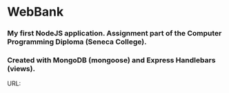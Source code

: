 # WebBank

### My first NodeJS application. Assignment part of the Computer Programming Diploma (Seneca College).

### Created with MongoDB (mongoose) and Express Handlebars (views).

URL:
